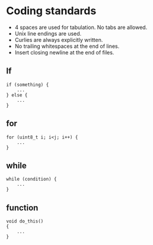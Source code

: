 # Coding standards

* 4 spaces are used for tabulation. No tabs are allowed.
* Unix line endings are used.
* Curlies are always explicitly written.
* No trailing whitespaces at the end of lines.
* Insert closing newline at the end of files.

## If

```
if (something) {
    ...
} else {
    ...
}
```

## for

```
for (uint8_t i; i<j; i++) {
    ...
}
```

## while

```
while (condition) {
    ...
}
```

## function

```
void do_this()
{
    ...
}
```
